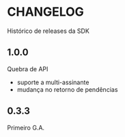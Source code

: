 # CHANGELOG

Histórico de releases da SDK


## 1.0.0

Quebra de API

- suporte a multi-assinante
- mudança no retorno de pendências

## 0.3.3

Primeiro G.A.